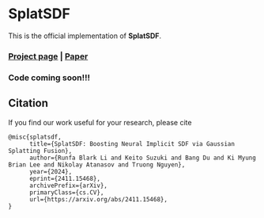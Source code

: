 # SplatSDF
This is the official implementation of **SplatSDF**.
### [Project page](https://blarklee.github.io/splatsdf/) | [Paper](https://arxiv.org/abs/2411.15468/)

### Code coming soon!!!



## Citation
If you find our work useful for your research, please cite
```
@misc{splatsdf,
      title={SplatSDF: Boosting Neural Implicit SDF via Gaussian Splatting Fusion}, 
      author={Runfa Blark Li and Keito Suzuki and Bang Du and Ki Myung Brian Lee and Nikolay Atanasov and Truong Nguyen},
      year={2024},
      eprint={2411.15468},
      archivePrefix={arXiv},
      primaryClass={cs.CV},
      url={https://arxiv.org/abs/2411.15468}, 
}
```

